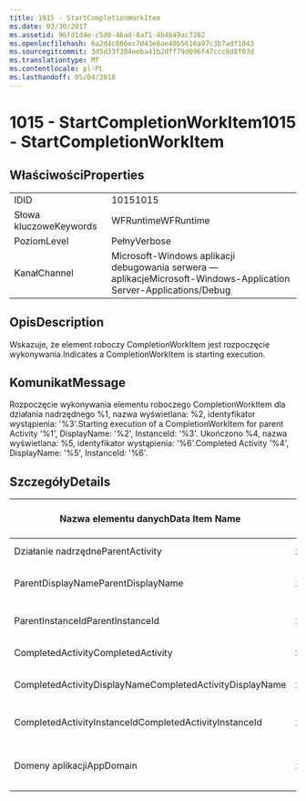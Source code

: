 ```yaml
---
title: 1015 - StartCompletionWorkItem
ms.date: 03/30/2017
ms.assetid: 96fd1d4e-c5d0-46ad-8a71-4b4b49ac7262
ms.openlocfilehash: 6a2d4c866ec7d43e8ae40b5616a97c3b7adf1843
ms.sourcegitcommit: 3d5d33f384eeba41b2dff79d096f47ccc8d8f03d
ms.translationtype: MT
ms.contentlocale: pl-PL
ms.lasthandoff: 05/04/2018
---
```

# <a name="1015---startcompletionworkitem"></a><span data-ttu-id="7f077-102">1015 - StartCompletionWorkItem</span><span class="sxs-lookup"><span data-stu-id="7f077-102">1015 - StartCompletionWorkItem</span></span>
## <a name="properties"></a><span data-ttu-id="7f077-103">Właściwości</span><span class="sxs-lookup"><span data-stu-id="7f077-103">Properties</span></span>  
  
|||  
|-|-|  
|<span data-ttu-id="7f077-104">ID</span><span class="sxs-lookup"><span data-stu-id="7f077-104">ID</span></span>|<span data-ttu-id="7f077-105">1015</span><span class="sxs-lookup"><span data-stu-id="7f077-105">1015</span></span>|  
|<span data-ttu-id="7f077-106">Słowa kluczowe</span><span class="sxs-lookup"><span data-stu-id="7f077-106">Keywords</span></span>|<span data-ttu-id="7f077-107">WFRuntime</span><span class="sxs-lookup"><span data-stu-id="7f077-107">WFRuntime</span></span>|  
|<span data-ttu-id="7f077-108">Poziom</span><span class="sxs-lookup"><span data-stu-id="7f077-108">Level</span></span>|<span data-ttu-id="7f077-109">Pełny</span><span class="sxs-lookup"><span data-stu-id="7f077-109">Verbose</span></span>|  
|<span data-ttu-id="7f077-110">Kanał</span><span class="sxs-lookup"><span data-stu-id="7f077-110">Channel</span></span>|<span data-ttu-id="7f077-111">Microsoft-Windows aplikacji debugowania serwera — aplikacje</span><span class="sxs-lookup"><span data-stu-id="7f077-111">Microsoft-Windows-Application Server-Applications/Debug</span></span>|  
  
## <a name="description"></a><span data-ttu-id="7f077-112">Opis</span><span class="sxs-lookup"><span data-stu-id="7f077-112">Description</span></span>  
 <span data-ttu-id="7f077-113">Wskazuje, że element roboczy CompletionWorkItem jest rozpoczęcie wykonywania.</span><span class="sxs-lookup"><span data-stu-id="7f077-113">Indicates a CompletionWorkItem is starting execution.</span></span>  
  
## <a name="message"></a><span data-ttu-id="7f077-114">Komunikat</span><span class="sxs-lookup"><span data-stu-id="7f077-114">Message</span></span>  
 <span data-ttu-id="7f077-115">Rozpoczęcie wykonywania elementu roboczego CompletionWorkItem dla działania nadrzędnego %1, nazwa wyświetlana: %2, identyfikator wystąpienia: '%3'.</span><span class="sxs-lookup"><span data-stu-id="7f077-115">Starting execution of a CompletionWorkItem for parent Activity '%1', DisplayName: '%2', InstanceId: '%3'.</span></span> <span data-ttu-id="7f077-116">Ukończono %4, nazwa wyświetlana: %5, identyfikator wystąpienia: '%6'.</span><span class="sxs-lookup"><span data-stu-id="7f077-116">Completed Activity '%4', DisplayName: '%5', InstanceId: '%6'.</span></span>  
  
## <a name="details"></a><span data-ttu-id="7f077-117">Szczegóły</span><span class="sxs-lookup"><span data-stu-id="7f077-117">Details</span></span>  
  
|<span data-ttu-id="7f077-118">Nazwa elementu danych</span><span class="sxs-lookup"><span data-stu-id="7f077-118">Data Item Name</span></span>|<span data-ttu-id="7f077-119">Typ elementu danych</span><span class="sxs-lookup"><span data-stu-id="7f077-119">Data Item Type</span></span>|<span data-ttu-id="7f077-120">Opis</span><span class="sxs-lookup"><span data-stu-id="7f077-120">Description</span></span>|  
|--------------------|--------------------|-----------------|  
|<span data-ttu-id="7f077-121">Działanie nadrzędne</span><span class="sxs-lookup"><span data-stu-id="7f077-121">ParentActivity</span></span>|<span data-ttu-id="7f077-122">xs:String</span><span class="sxs-lookup"><span data-stu-id="7f077-122">xs:string</span></span>|<span data-ttu-id="7f077-123">Nazwa typu działania nadrzędnego.</span><span class="sxs-lookup"><span data-stu-id="7f077-123">The type name of the parent activity.</span></span>|  
|<span data-ttu-id="7f077-124">ParentDisplayName</span><span class="sxs-lookup"><span data-stu-id="7f077-124">ParentDisplayName</span></span>|<span data-ttu-id="7f077-125">xs:String</span><span class="sxs-lookup"><span data-stu-id="7f077-125">xs:string</span></span>|<span data-ttu-id="7f077-126">Nazwa wyświetlana działania nadrzędnego.</span><span class="sxs-lookup"><span data-stu-id="7f077-126">The display name of the parent activity.</span></span>|  
|<span data-ttu-id="7f077-127">ParentInstanceId</span><span class="sxs-lookup"><span data-stu-id="7f077-127">ParentInstanceId</span></span>|<span data-ttu-id="7f077-128">xs:String</span><span class="sxs-lookup"><span data-stu-id="7f077-128">xs:string</span></span>|<span data-ttu-id="7f077-129">Identyfikator wystąpienia działania nadrzędnego.</span><span class="sxs-lookup"><span data-stu-id="7f077-129">The instance id of the parent activity.</span></span>|  
|<span data-ttu-id="7f077-130">CompletedActivity</span><span class="sxs-lookup"><span data-stu-id="7f077-130">CompletedActivity</span></span>|<span data-ttu-id="7f077-131">xs:String</span><span class="sxs-lookup"><span data-stu-id="7f077-131">xs:string</span></span>|<span data-ttu-id="7f077-132">Nazwa typu działania ukończone.</span><span class="sxs-lookup"><span data-stu-id="7f077-132">The type name of the completed activity.</span></span>|  
|<span data-ttu-id="7f077-133">CompletedActivityDisplayName</span><span class="sxs-lookup"><span data-stu-id="7f077-133">CompletedActivityDisplayName</span></span>|<span data-ttu-id="7f077-134">xs:String</span><span class="sxs-lookup"><span data-stu-id="7f077-134">xs:string</span></span>|<span data-ttu-id="7f077-135">Nazwa wyświetlana ukończonego działania.</span><span class="sxs-lookup"><span data-stu-id="7f077-135">The display name of the completed activity.</span></span>|  
|<span data-ttu-id="7f077-136">CompletedActivityInstanceId</span><span class="sxs-lookup"><span data-stu-id="7f077-136">CompletedActivityInstanceId</span></span>|<span data-ttu-id="7f077-137">xs:String</span><span class="sxs-lookup"><span data-stu-id="7f077-137">xs:string</span></span>|<span data-ttu-id="7f077-138">Identyfikator wystąpienia działania ukończone.</span><span class="sxs-lookup"><span data-stu-id="7f077-138">The instance id of the completed activity.</span></span>|  
|<span data-ttu-id="7f077-139">Domeny aplikacji</span><span class="sxs-lookup"><span data-stu-id="7f077-139">AppDomain</span></span>|<span data-ttu-id="7f077-140">xs:String</span><span class="sxs-lookup"><span data-stu-id="7f077-140">xs:string</span></span>|<span data-ttu-id="7f077-141">Długość ciągu zwróconego przez AppDomain.CurrentDomain.FriendlyName.</span><span class="sxs-lookup"><span data-stu-id="7f077-141">The string returned by AppDomain.CurrentDomain.FriendlyName.</span></span>|
